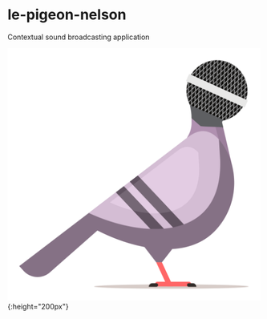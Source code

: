 # le-pigeon-nelson

Contextual sound broadcasting application

![Le pigeon Nelson logo](./images/le-pigeon-nelson-logo.svg){:height="200px"}
